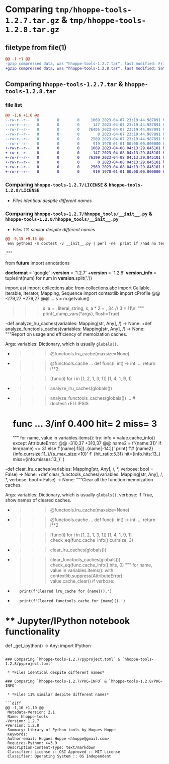 # Comparing `tmp/hhoppe-tools-1.2.7.tar.gz` & `tmp/hhoppe-tools-1.2.8.tar.gz`

## filetype from file(1)

```diff
@@ -1 +1 @@
-gzip compressed data, was "hhoppe-tools-1.2.7.tar", last modified: Fri Apr  7 23:19:53 2023, max compression
+gzip compressed data, was "hhoppe-tools-1.2.8.tar", last modified: Sat Apr  8 04:13:37 2023, max compression
```

## Comparing `hhoppe-tools-1.2.7.tar` & `hhoppe-tools-1.2.8.tar`

### file list

```diff
@@ -1,6 +1,6 @@
--rw-r--r--   0        0        0     1069 2023-04-07 23:19:44.987891 hhoppe-tools-1.2.7/LICENSE
--rw-r--r--   0        0        0      147 2023-04-07 23:19:44.987891 hhoppe-tools-1.2.7/README.md
--rw-r--r--   0        0        0    76405 2023-04-07 23:19:44.987891 hhoppe-tools-1.2.7/hhoppe_tools/__init__.py
--rw-r--r--   0        0        0        0 2023-04-07 23:19:44.987891 hhoppe-tools-1.2.7/hhoppe_tools/py.typed
--rw-r--r--   0        0        0     2569 2023-04-07 23:19:44.987891 hhoppe-tools-1.2.7/pyproject.toml
--rw-r--r--   0        0        0      919 1970-01-01 00:00:00.000000 hhoppe-tools-1.2.7/PKG-INFO
+-rw-r--r--   0        0        0     1069 2023-04-08 04:13:29.845101 hhoppe-tools-1.2.8/LICENSE
+-rw-r--r--   0        0        0      147 2023-04-08 04:13:29.845101 hhoppe-tools-1.2.8/README.md
+-rw-r--r--   0        0        0    76399 2023-04-08 04:13:29.845101 hhoppe-tools-1.2.8/hhoppe_tools/__init__.py
+-rw-r--r--   0        0        0        0 2023-04-08 04:13:29.845101 hhoppe-tools-1.2.8/hhoppe_tools/py.typed
+-rw-r--r--   0        0        0     2569 2023-04-08 04:13:29.845101 hhoppe-tools-1.2.8/pyproject.toml
+-rw-r--r--   0        0        0      919 1970-01-01 00:00:00.000000 hhoppe-tools-1.2.8/PKG-INFO
```

### Comparing `hhoppe-tools-1.2.7/LICENSE` & `hhoppe-tools-1.2.8/LICENSE`

 * *Files identical despite different names*

### Comparing `hhoppe-tools-1.2.7/hhoppe_tools/__init__.py` & `hhoppe-tools-1.2.8/hhoppe_tools/__init__.py`

 * *Files 1% similar despite different names*

```diff
@@ -9,15 +9,15 @@
 env python3 -m doctest -v __init__.py | perl -ne 'print if /had no tests/../passed all/' | tail -n +2 | head -n -1
 ```
 ."""
 
 from __future__ import annotations
 
 __docformat__ = 'google'
-__version__ = '1.2.7'
+__version__ = '1.2.8'
 __version_info__ = tuple(int(num) for num in __version__.split('.'))
 
 import ast
 import collections.abc
 from collections.abc import Callable, Iterable, Iterator, Mapping, Sequence
 import contextlib
 import cProfile
@@ -279,27 +279,27 @@
   ...   s = m.getvalue()
   >>> s
   'a = <string>, literal_string, s, a * 2 = <string><string>, 34 // 3 = 11\n'
   """
   print(_dump_vars(*args), flush=True)
 
 
-def analyze_lru_caches(variables: Mapping[str, Any], /) -> None:
+def analyze_functools_caches(variables: Mapping[str, Any], /) -> None:
   """Report on usage and efficiency of memoization caches.
 
   Args:
     variables: Dictionary, which is usually `globals()`.
 
-  >>> @functools.lru_cache(maxsize=None)
+  >>> @functools.cache
   ... def func(i: int) -> int:
   ...   return i**2
 
   >>> [func(i) for i in [1, 2, 1, 3, 1]]
   [1, 4, 1, 9, 1]
-  >>> analyze_lru_caches(globals())
+  >>> analyze_functools_caches(globals())
   ...  # doctest:+ELLIPSIS
   # func ...  3/inf        0.400 hit=            2 miss=            3
   """
   for name, value in variables.items():
     try:
       info = value.cache_info()
     except AttributeError:
@@ -310,37 +310,37 @@
     name2 = f'{name:31}' if len(name) <= 31 else f'{name[:15]}..{name[-14:]}'
     print(
         f'# {name2} {info.currsize:11_}/{s_max_size:<10}'
         f' {hit_ratio:5.3f} hit={info.hits:13_} miss={info.misses:13_}'
     )
 
 
-def clear_lru_caches(variables: Mapping[str, Any], /, *, verbose: bool = False) -> None:
+def clear_functools_caches(variables: Mapping[str, Any], /, *, verbose: bool = False) -> None:
   """Clear all the function memoization caches.
 
   Args:
     variables: Dictionary, which is usually `globals()`.
     verbose: If True, show names of cleared caches.
 
-  >>> @functools.lru_cache(maxsize=None)
+  >>> @functools.cache
   ... def func(i: int) -> int:
   ...   return i**2
 
   >>> [func(i) for i in [1, 2, 1, 3, 1]]
   [1, 4, 1, 9, 1]
   >>> check_eq(func.cache_info().currsize, 3)
 
-  >>> clear_lru_caches(globals())
+  >>> clear_functools_caches(globals())
   >>> check_eq(func.cache_info().hits, 0)
   """
   for name, value in variables.items():
     with contextlib.suppress(AttributeError):
       value.cache_clear()
       if verbose:
-        print(f'Cleared lru_cache for {name}().')
+        print(f'Cleared functools.cache for {name}().')
 
 
 # ** Jupyter/IPython notebook functionality
 
 
 def _get_ipython() -> Any:
   import IPython
```

### Comparing `hhoppe-tools-1.2.7/pyproject.toml` & `hhoppe-tools-1.2.8/pyproject.toml`

 * *Files identical despite different names*

### Comparing `hhoppe-tools-1.2.7/PKG-INFO` & `hhoppe-tools-1.2.8/PKG-INFO`

 * *Files 11% similar despite different names*

```diff
@@ -1,10 +1,10 @@
 Metadata-Version: 2.1
 Name: hhoppe-tools
-Version: 1.2.7
+Version: 1.2.8
 Summary: Library of Python tools by Hugues Hoppe
 Keywords: 
 Author-email: Hugues Hoppe <hhoppe@gmail.com>
 Requires-Python: >=3.9
 Description-Content-Type: text/markdown
 Classifier: License :: OSI Approved :: MIT License
 Classifier: Operating System :: OS Independent
```

